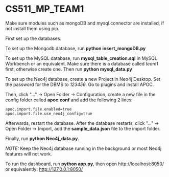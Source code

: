 # CS511_MP_TEAM1

Make sure modules such as mongoDB and mysql.connector are installed, if not install them using pip.

First set up the databases.

To set up the Mongodb database, run **python insert_mongoDB.py**

To set up the MySQL database, run **mysql_table_creation.sql** in MySQL Workbench or an equivalent. Make sure there is a database called *team1* first, otherwise create one. Then run **python mysql_data.py**

To set up the Neo4j database, create a new Project in Neo4j Desktop. Set the password for the DBMS to *123456*. Go to plugins and install APOC.

Then, click "..." -> Open Folder -> Configuration, create a new file in the config folder called **apoc.conf** and add the following 2 lines:
```
apoc.import.file.enabled=true
apoc.import.file.use_neo4j_config=true
```
Afterwards, restart the database. After the database restarts, click "..." -> Open Folder -> Import, add the **sample_data.json** file to the import folder.

Finally, run **python Neo4j_data.py**.

*NOTE:* Keep the Neo4j database running in the background or most Neo4j features will not work.

To run the dashboard, run **python app.py**, then open http://localhost:8050/ or equivalently: http://127.0.0.1:8050/
